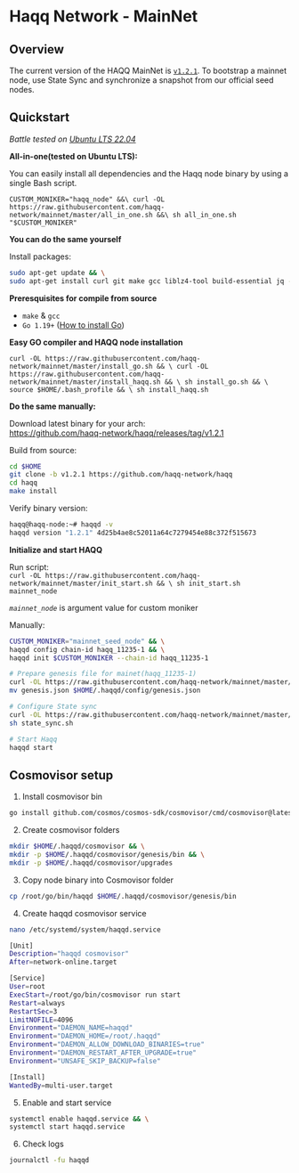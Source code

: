 # Haqq Network - MainNet


## Overview
The current version of the HAQQ MainNet is [`v1.2.1`](https://github.com/haqq-network/haqq/releases/tag/v1.2.1). To bootstrap a mainnet node, use State Sync and synchronize a snapshot from our official seed nodes.


## Quickstart
_*Battle tested on [Ubuntu LTS 22.04](https://spinupwp.com/doc/what-does-lts-mean-ubuntu/#:~:text=The%20abbreviation%20stands%20for%20Long,extended%20period%20over%20regular%20releases)*_

**All-in-one(tested on Ubuntu LTS):**

You can easily install all dependencies and the Haqq node binary by using a single Bash script.

``
CUSTOM_MONIKER="haqq_node" &&\
curl -OL https://raw.githubusercontent.com/haqq-network/mainnet/master/all_in_one.sh &&\
sh all_in_one.sh "$CUSTOM_MONIKER"
``

**You can do the same yourself**

Install packages:
```sh
sudo apt-get update && \
sudo apt-get install curl git make gcc liblz4-tool build-essential jq -y
```

**Preresquisites for compile from source**
- `make` & `gcc` 
- `Go 1.19+` ([How to install Go](https://www.digitalocean.com/community/tutorials/how-to-install-go-on-ubuntu-20-04))

**Easy GO compiler and HAQQ node installation**

``
curl -OL https://raw.githubusercontent.com/haqq-network/mainnet/master/install_go.sh && \
curl -OL https://raw.githubusercontent.com/haqq-network/mainnet/master/install_haqq.sh && \
sh install_go.sh && \ 
source $HOME/.bash_profile && \
sh install_haqq.sh
``

**Do the same manually:**

Download latest binary for your arch: </br>
https://github.com/haqq-network/haqq/releases/tag/v1.2.1

Build from source:
```sh
cd $HOME
git clone -b v1.2.1 https://github.com/haqq-network/haqq
cd haqq
make install
```

Verify binary version:
```sh
haqq@haqq-node:~# haqqd -v
haqqd version "1.2.1" 4d25b4ae8c52011a64c7279454e88c372f515673
```

**Initialize and start HAQQ**

Run script: <br>
``
curl -OL https://raw.githubusercontent.com/haqq-network/mainnet/master/init_start.sh && \
sh init_start.sh mainnet_node
``

_``mainnet_node``_ is argument value for custom moniker <br>

Manually:

```sh
CUSTOM_MONIKER="mainnet_seed_node" && \
haqqd config chain-id haqq_11235-1 && \
haqqd init $CUSTOM_MONIKER --chain-id haqq_11235-1

# Prepare genesis file for mainet(haqq_11235-1)
curl -OL https://raw.githubusercontent.com/haqq-network/mainnet/master/genesis.json && \
mv genesis.json $HOME/.haqqd/config/genesis.json

# Configure State sync
curl -OL https://raw.githubusercontent.com/haqq-network/mainnet/master/state_sync.sh && \
sh state_sync.sh

# Start Haqq
haqqd start
```

## Cosmovisor setup

1. Install cosmovisor bin
```sh
go install github.com/cosmos/cosmos-sdk/cosmovisor/cmd/cosmovisor@latest
```

2. Create cosmovisor folders
```sh
mkdir $HOME/.haqqd/cosmovisor && \
mkdir -p $HOME/.haqqd/cosmovisor/genesis/bin && \
mkdir -p $HOME/.haqqd/cosmovisor/upgrades
```

3. Copy node binary into Cosmovisor folder
```sh
cp /root/go/bin/haqqd $HOME/.haqqd/cosmovisor/genesis/bin
```

4. Create haqqd cosmovisor service
```sh
nano /etc/systemd/system/haqqd.service
```

```sh
[Unit]
Description="haqqd cosmovisor"
After=network-online.target

[Service]
User=root
ExecStart=/root/go/bin/cosmovisor run start
Restart=always
RestartSec=3
LimitNOFILE=4096
Environment="DAEMON_NAME=haqqd"
Environment="DAEMON_HOME=/root/.haqqd"
Environment="DAEMON_ALLOW_DOWNLOAD_BINARIES=true"
Environment="DAEMON_RESTART_AFTER_UPGRADE=true"
Environment="UNSAFE_SKIP_BACKUP=false"

[Install]
WantedBy=multi-user.target
```

5. Enable and start service

```sh
systemctl enable haqqd.service && \
systemctl start haqqd.service
```

6. Check logs
```sh
journalctl -fu haqqd
```
